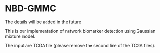 # NBD-GMMC

The details will be added in the future

This is our implementation of network biomarker detection using Gaussian mixture model.

The input are TCGA file (please remove the second line of the TCGA files).
